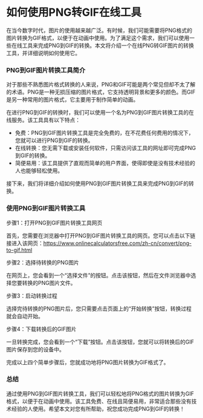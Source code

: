 如何使用PNG转GIF在线工具
===============

在当今数字时代，图片的使用越来越广泛。有时候，我们可能需要将PNG格式的图片转换为GIF格式，以便于在动画中使用。为了满足这个需求，我们可以使用一些在线工具来完成PNG到GIF的转换。本文将介绍一个在线PNG转GIF图片的转换工具，并详细说明如何使用它。

### PNG到GIF图片转换工具简介

对于那些不熟悉图片格式转换的人来说，PNG和GIF可能是两个常见但却不太了解的术语。PNG是一种无损压缩的图片格式，它支持透明背景和更多的颜色。而GIF是另一种常用的图片格式，它主要用于制作简单的动画。

在进行PNG到GIF的转换时，我们可以使用一个名为PNG到GIF图片转换工具的在线服务。该工具具有以下特点：

- 免费：PNG到GIF图片转换工具是完全免费的，在不花费任何费用的情况下，您就可以进行PNG到GIF的转换。
- 在线转换：您无需下载或安装任何软件，只需访问该工具的网址即可完成PNG到GIF的转换。
- 简便易用：该工具提供了直观而简单的用户界面，使得即使是没有技术经验的人也能够轻松使用。

接下来，我们将详细介绍如何使用PNG到GIF图片转换工具来完成PNG到GIF的转换。

### 使用PNG到GIF图片转换工具

步骤1：打开PNG到GIF图片转换工具网页

首先，您需要在浏览器中打开PNG到GIF图片转换工具的网页。您可以点击以下链接进入该网页：<https://www.onlinecalculatorsfree.com/zh-cn/convert/png-to-gif.html>

步骤2：选择待转换的PNG图片

在网页上，您会看到一个“选择文件”的按钮。点击该按钮，然后在文件浏览器中选择您要转换的PNG图片文件。

步骤3：启动转换过程

选择完待转换的PNG图片后，您只需要点击页面上的“开始转换”按钮，转换过程就会自动开始。

步骤4：下载转换后的GIF图片

一旦转换完成，您会看到一个“下载”按钮。点击该按钮，您就可以将转换后的GIF图片保存到您的设备中。

完成以上四个简单步骤后，您就成功地将PNG图片转换为GIF格式了。

### 总结

通过使用PNG到GIF图片转换工具，我们可以轻松地将PNG格式的图片转换为GIF格式，以便于在动画中使用。该工具免费、在线且简便易用，非常适合那些没有技术经验的人使用。希望本文对您有所帮助，祝您成功完成PNG到GIF的转换！